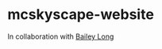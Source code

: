 # mcskyscape-website
In collaboration with <a href="https://www.github.com/bailey-long"> Bailey Long </a>
